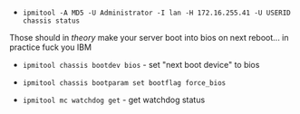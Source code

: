 * `ipmitool -A MD5 -U Administrator -I lan -H 172.16.255.41 -U USERID chassis status`

Those should in *theory* make your server boot into bios on next reboot... in practice fuck you IBM

* `ipmitool chassis bootdev bios` - set "next boot device" to bios
* `ipmitool chassis bootparam set bootflag force_bios`


* `ipmitool mc watchdog get` - get watchdog status
